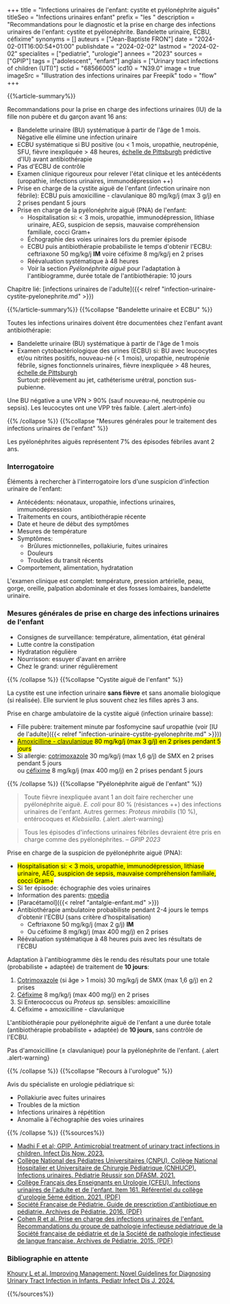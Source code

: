+++
title = "Infections urinaires de l'enfant: cystite et pyélonéphrite aiguës"
titleSeo = "Infections urinaires enfant"
prefix = "les "
description = "Recommandations pour le diagnostic et la prise en charge des infections urinaires de l'enfant: cystite et pyélonéphrite. Bandelette urinaire, ECBU, céfixime"
synonyms = []
auteurs = ["Jean-Baptiste FRON"]
date = "2024-02-01T16:00:54+01:00"
publishdate = "2024-02-02"
lastmod = "2024-02-02"
specialites = ["pediatrie", "urologie"]
annees = "2023"
sources = ["GPIP"]
tags = ["adolescent", "enfant"]
anglais = ["Urinary tract infections of children (UTI)"]
sctid = "68566005"
icd10 = "N39.0"
image = true
imageSrc = "Illustration des infections urinaires par Freepik"
todo = "flow"
+++

{{%article-summary%}}

Recommandations pour la prise en charge des infections urinaires (IU) de la fille non pubère et du garçon avant 16 ans:

- Bandelette urinaire (BU) systématique à partir de l'âge de 1 mois. Négative elle élimine une infection urinaire
- ECBU systématique si BU positive (ou < 1 mois, uropathie, neutropénie, SFU, fièvre inexpliquée > 48 heures, [échelle de Pittsburgh](https://uticalc.pitt.edu) prédictive d'IU) avant antibiothérapie
- Pas d'ECBU de contrôle
- Examen clinique rigoureux pour relever l'état clinique et les antécédents (uropathie, infections urinaires, immunodépression ++)
- Prise en charge de la cystite aiguë de l'enfant (infection urinaire non fébrile): ECBU puis amoxicilline - clavulanique 80 mg/kg/j (max 3 g/j) en 2 prises pendant 5 jours
- Prise en charge de la pyélonéphrite aiguë (PNA) de l'enfant:
  - Hospitalisation si: < 3 mois, uropathie, immunodépression, lithiase urinaire, AEG, suspicion de sepsis, mauvaise compréhension familiale, cocci Gram+
  - Échographie des voies urinaires lors du premier épisode
  - ECBU puis antibiothérapie probabiliste le temps d'obtenir l'ECBU: ceftriaxone 50 mg/kg/j **IM** voire céfixime 8 mg/kg/j en 2 prises
  - Réévaluation systématique à 48 heures
  - Voir la section *Pyélonéphrite aiguë* pour l'adaptation à l'antibiogramme, durée totale de l'antibiothérapie: 10 jours

Chapitre lié: [infections urinaires de l'adulte]({{< relref "infection-urinaire-cystite-pyelonephrite.md" >}})

{{%/article-summary%}}
{{%collapse "Bandelette urinaire et ECBU" %}}

Toutes les infections urinaires doivent être documentées chez l'enfant avant antibiothérapie:

- Bandelette urinaire (BU) systématique à partir de l'âge de 1 mois
- Examen cytobactériologique des urines (ECBU) si: BU avec leucocytes et/ou nitrites positifs, nouveau-né (< 1 mois), uropathie, neutropénie fébrile, signes fonctionnels urinaires, fièvre inexpliquée > 48 heures, [échelle de Pittsburgh](https://uticalc.pitt.edu)  
  Surtout: prélèvement au jet, cathéterisme urétral, ponction sus-pubienne.

Une BU négative a une VPN > 90% (sauf nouveau-né, neutropénie ou sepsis). Les leucocytes ont une VPP très faible.
{.alert .alert-info}

{{% /collapse %}}
{{%collapse "Mesures générales pour le traitement des infections urinaires de l'enfant" %}}

Les pyélonéphrites aiguës représentent 7% des épisodes fébriles avant 2 ans.

### Interrogatoire

Éléments à rechercher à l'interrogatoire lors d'une suspicion d'infection urinaire de l'enfant:

- Antécédents: néonataux, uropathie, infections urinaires, immunodépression
- Traitements en cours, antibiothérapie récente
- Date et heure de début des symptômes
- Mesures de température
- Symptômes:
  - Brûlures mictionnelles, pollakiurie, fuites urinaires
  - Douleurs
  - Troubles du transit récents
- Comportement, alimentation, hydratation

L'examen clinique est complet: température, pression artérielle, peau, gorge, oreille, palpation abdominale et des fosses lombaires, bandelette urinaire.

### Mesures générales de prise en charge des infections urinaires de l'enfant

- Consignes de surveillance: température, alimentation, état général
- Lutte contre la constipation
- Hydratation régulière
- Nourrisson: essuyer d'avant en arrière
- Chez le grand: uriner régulièrement

{{% /collapse %}}
{{%collapse "Cystite aiguë de l'enfant" %}}

La cystite est une infection urinaire **sans fièvre** et sans anomalie biologique (si réalisée). Elle survient le plus souvent chez les filles après 3 ans.

Prise en charge ambulatoire de la cystite aiguë (infection urinaire basse):

- Fille pubère: traitement minute par fosfomycine sauf uropathie (voir [IU de l'adulte]({{< relref "infection-urinaire-cystite-pyelonephrite.md" >}}))
- <mark>[Amoxicilline - clavulanique](https://base-donnees-publique.medicaments.gouv.fr/affichageDoc.php?specid=64550843&typedoc=R) 80 mg/kg/j (max 3 g/j) en 2 prises pendant 5 jours</mark>
- Si allergie: [cotrimoxazole](https://base-donnees-publique.medicaments.gouv.fr/affichageDoc.php?specid=69464049&typedoc=R) 30 mg/kg/j (max 1,6 g/j) de SMX en 2 prises pendant 5 jours  
  ou [céfixime](https://base-donnees-publique.medicaments.gouv.fr/affichageDoc.php?specid=67547553&typedoc=R) 8 mg/kg/j (max 400 mg/j) en 2 prises pendant 5 jours

{{% /collapse %}}
{{%collapse "Pyélonéphrite aiguë de l'enfant" %}}

> Toute fièvre inexpliquée avant 1 an doit faire rechercher une pyélonéphrite aiguë. *E. coli* pour 80 % (résistances ++) des infections urinaires de l'enfant. Autres germes: *Proteus mirabilis* (10 %), entérocoques et *Klebsiella*.
{.alert .alert-warning}

> Tous les épisodes d'infections urinaires fébriles devraient être pris en charge comme des pyélonéphrites. – *GPIP 2023*

Prise en charge de la suspicion de pyélonéphrite aiguë (PNA):

- <mark>Hospitalisation si: < 3 mois, uropathie, immunodépression, lithiase urinaire, AEG, suspicion de sepsis, mauvaise compréhension familiale, cocci Gram+</mark>
- Si 1er épisode: échographie des voies urinaires
- Information des parents: [mpedia](https://www.mpedia.fr/art-pyelonephrite/?sr=895)
- [Paracétamol]({{< relref "antalgie-enfant.md" >}})
- Antibiothérapie ambulatoire probabiliste pendant 2-4 jours le temps d'obtenir l'ECBU (sans critère d'hospitalisation)
  - Ceftriaxone 50 mg/kg/j (max 2 g/j) **IM**
  - Ou céfixime 8 mg/kg/j (max 400 mg/j) en 2 prises
- Réévaluation systématique à 48 heures puis avec les résultats de l'ECBU

Adaptation à l'antibiogramme dès le rendu des résultats pour une totale (probabiliste + adaptée) de traitement de **10 jours**:

1. [Cotrimoxazole](https://base-donnees-publique.medicaments.gouv.fr/affichageDoc.php?specid=69464049&typedoc=R) (si âge > 1 mois) 30 mg/kg/j de SMX (max 1,6 g/j) en 2 prises
2. [Céfixime](https://base-donnees-publique.medicaments.gouv.fr/affichageDoc.php?specid=67547553&typedoc=R) 8 mg/kg/j (max 400 mg/j) en 2 prises
3. Si Enterococcus ou *Proteus sp.* sensibles: amoxicilline
4. Céfixime + amoxicilline - clavulanique

L'antibiothérapie pour pyélonéphrite aiguë de l'enfant a une durée totale (antibiothérapie probabiliste + adaptée) de **10 jours**, sans contrôle de l'ECBU.

Pas d'amoxicilline (± clavulanique) pour la pyélonéphrite de l'enfant.
{.alert .alert-warning}

{{% /collapse %}}
{{%collapse "Recours à l'urologue" %}}

Avis du spécialiste en urologie pédiatrique si:

- Pollakiurie avec fuites urinaires
- Troubles de la miction
- Infections urinaires à répétition
- Anomalie à l'échographie des voies urinaires

{{% /collapse %}}
{{%sources%}}

- [Madhi F et al; GPIP. Antimicrobial treatment of urinary tract infections in children. Infect Dis Now. 2023.](https://www.sciencedirect.com/science/article/pii/S2666991923001483)
- [Collège National des Pédiatres Universitaires (CNPU), Collège National Hospitalier et Universitaire de Chirurgie Pédiatrique (CNHUCP). Infections urinaires. Pédiatrie Réussir son DFASM. 2021.](https://www.pedia-univ.fr/deuxieme-cycle/referentiel/infectiologie/infections-urinaires)
- [Collège Français des Enseignants en Urologie (CFEU). Infections urinaires de l'adulte et de l'enfant. Item 161. Référentiel du collège d'urologie 5ème édition. 2021. (PDF)](https://www.urofrance.org/wp-content/uploads/2021/11/Item-161-Infections-urinaires.pdf)
- [Société Française de Pédiatrie. Guide de prescription d'antibiotique en pédiatrie. Archives de Pédiatrie. 2016. (PDF)](https://www.sfmu.org/upload/consensus/arcped_gpip_15_juin_new_couv_bs.pdf)
- [Cohen R et al. Prise en charge des infections urinaires de l'enfant. Recommandations du groupe de pathologie infectieuse pédiatrique de la Société française de pédiatrie et de la Société de pathologie infectieuse de langue française. Archives de Pédiatrie. 2015. (PDF)](https://www.sfpediatrie.com/sites/www.sfpediatrie.com/files/medias/documents/infections_voies_urinaires_gpip_2015.pdf)

### Bibliographie en attente

[Khoury L et al. Improving Management: Novel Guidelines for Diagnosing Urinary Tract Infection in Infants. Pediatr Infect Dis J. 2024.](https://journals.lww.com/pidj/abstract/9900/improving_management__novel_guidelines_for.751.aspx)

{{%/sources%}}
